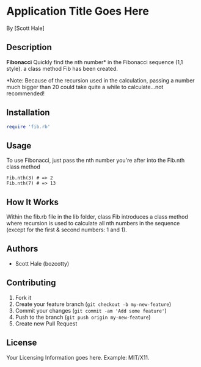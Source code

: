 # Application Title Goes Here
<!-- If you'd like to use a logo instead uncomment this code and remove the text above this line

  ![Logo](URL to logo img file goes here)

-->

By [Scott Hale]

## Description
**Fibonacci** Quickly find the nth number* in the Fibonacci sequence (1,1 style). a class method Fib has been created.

*Note: Because of the recursion used in the calculation, passing a number much bigger than 20 could take quite a while to calculate...not recommended!

## Installation

```ruby
require 'fib.rb'
```

## Usage

To use Fibonacci, just pass the nth number you're after into the Fib.nth class method

```erb
Fib.nth(3) # => 2
Fib.nth(7) # => 13
```


## How It Works

Within the fib.rb file in the lib folder, class Fib introduces a class method where recursion is used to calculate all nth numbers in the sequence (except for the first & second numbers: 1 and 1).


## Authors

* Scott Hale (bozcotty)


## Contributing

1. Fork it
2. Create your feature branch (`git checkout -b my-new-feature`)
3. Commit your changes (`git commit -am 'Add some feature'`)
4. Push to the branch (`git push origin my-new-feature`)
5. Create new Pull Request


## License

Your Licensing Information goes here. Example: MIT/X11.
